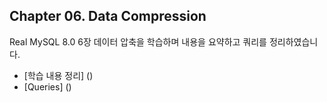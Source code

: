## Chapter 06. Data Compression

Real MySQL 8.0 6장 데이터 압축을 학습하며 내용을 요약하고 쿼리를 정리하였습니다.

- [학습 내용 정리] ()
- [Queries] ()